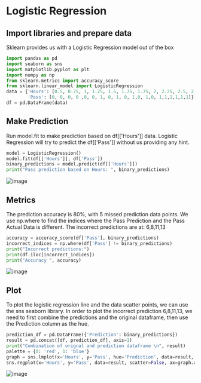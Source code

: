 # Logistic Regression

## Import libraries and prepare data

Sklearn provides us with a Logistic Regression model out of the box

```python
import pandas as pd
import seaborn as sns
import matplotlib.pyplot as plt
import numpy as np
from sklearn.metrics import accuracy_score
from sklearn.linear_model import LogisticRegression
data = {'Hours': [0.5, 0.75, 1, 1.25, 1.5, 1.75, 1.75, 2, 2.25, 2.5, 2.75, 3, 3.25, 3.5, 4, 4.25, 4.5, 4.75, 5, 5.5],
        'Pass': [0, 0, 0, 0 ,0, 0, 1, 0, 1, 0, 1,0, 1,0, 1,1,1,1,1,1]}
df = pd.DataFrame(data)
```

## Make Prediction
Run model.fit to make prediction based on df[['Hours']] data. Logistic Regression will try to predict the df[['Pass']] without us providing any hint.

```python
model = LogisticRegression()
model.fit(df[['Hours']], df['Pass'])
binary_predictions = model.predict(df[['Hours']])
print("Pass prediction based on Hours: ", binary_predictions)
```

![image](https://github.com/hughiephan/DPL/assets/16631121/3d677eb3-2169-4e22-8390-88c2db69c3d4)


## Metrics
The prediction accuracy is 80%, with 5 missed prediction data points. We use np.where to find the indices where the Pass Prediction and the Pass Actual Data is different. The incorrect predictions are at: 6,8,11,13

```python
accuracy = accuracy_score(df['Pass'], binary_predictions)
incorrect_indices = np.where(df['Pass'] != binary_predictions)
print("Incorrect predictions:")
print(df.iloc[incorrect_indices])
print("Accuracy ", accuracy)
```

![image](https://github.com/hughiephan/DPL/assets/16631121/6ac312ba-39ce-4d32-9c3b-589606f43aa9)

## Plot
To plot the logistic regression line and the data scatter points, we can use the sns seaborn library. In order to plot the incorrect prediction 6,8,11,13, we need to first combine the predictions and the original dataframe, then use the Prediction column as the hue.

```python
prediction_df = pd.DataFrame({'Prediction': binary_predictions})
result = pd.concat([df, prediction_df], axis=1)
print("Combination of orignal and prediction dataframe \n", result)
palette = {0: 'red', 1: 'blue'}
graph = sns.lmplot(x='Hours', y='Pass', hue='Prediction', data=result, fit_reg=False, palette=palette)
sns.regplot(x='Hours', y='Pass', data=result, scatter=False, ax=graph.axes[0, 0], logistic=True)
```

![image](https://github.com/hughiephan/DPL/assets/16631121/ce8bc00c-4d0e-43b0-8d14-742ed51f7d2c)
